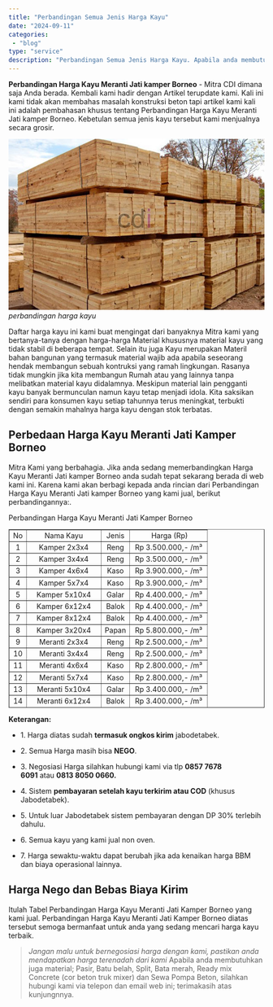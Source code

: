 ```yaml
---
title: "Perbandingan Semua Jenis Harga Kayu"
date: "2024-09-11"
categories:
 - "blog"
type: "service"
description: "Perbandingan Semua Jenis Harga Kayu. Apabila anda membutuhkan juga material; Pasir, Batu belah, Split, Bata merah, Ready mix Concrete (cor beton truk mixer)..."
---
```


**Perbandingan Harga Kayu Meranti Jati kamper Borneo** - Mitra CDI dimana saja Anda berada. Kembali kami hadir dengan Artikel terupdate kami. Kali ini kami tidak akan membahas masalah konstruksi beton tapi artikel kami kali ini adalah pembahasan khusus tentang Perbandingan Harga Kayu Meranti Jati kamper Borneo. Kebetulan semua jenis kayu tersebut kami menjualnya secara grosir.

![perbandingan harga kayu](/images/blog/harga-kayu.jpg)
*perbandingan harga kayu*

Daftar harga kayu ini kami buat mengingat dari banyaknya Mitra kami yang bertanya-tanya dengan harga-harga Material khususnya material kayu yang tidak stabil di beberapa tempat. Selain itu juga Kayu merupakan Materil bahan bangunan yang termasuk material wajib ada apabila seseorang hendak membangun sebuah kontruksi yang ramah lingkungan. Rasanya tidak mungkin jika kita membangun Rumah atau yang lainnya tanpa melibatkan material kayu didalamnya. Meskipun material lain pengganti kayu banyak bermunculan namun kayu tetap menjadi idola. Kita saksikan sendiri para konsumen kayu setiap tahunnya terus meningkat, terbukti dengan semakin mahalnya harga kayu dengan stok terbatas.

 ## Perbedaan Harga Kayu Meranti Jati Kamper Borneo

Mitra Kami yang berbahagia. Jika anda sedang memerbandingkan Harga Kayu Meranti Jati kamper Borneo anda sudah tepat sekarang berada di web kami ini. Karena kami akan berbagi kepada anda rincian dari Perbandingan Harga Kayu Meranti Jati kamper Borneo yang kami jual, berikut perbandingannya:.

Perbandingan Harga Kayu Meranti Jati Kamper Borneo
<table style="text-align: center; height: 351px;" border="1" width="100%" cellspacing="0" cellpadding="3"><tbody><tr><td><div class="style4" align="center"><span>No</span></div></td><td><span>Nama Kayu</span></td><td><span>Jenis</span></td><td><div class="style4" align="center"><span>&nbsp;Harga (Rp)</span></div></td></tr><tr><td>1</td><td><div id="stcpDiv"><div id="stcpDiv">Kamper 2x3x4</div></div></td><td><div id="stcpDiv">Reng</div></td><td>Rp 3.500.000,- /m³</td></tr><tr><td>2</td><td><div id="stcpDiv"><div id="stcpDiv">Kamper 3x4x4</div></div></td><td><div id="stcpDiv">Reng</div></td><td>Rp 3.500.000,-&nbsp;/m³</td></tr><tr><td>3</td><td><div id="stcpDiv"><div id="stcpDiv">Kamper 4x6x4</div></div></td><td>Kaso</td><td>Rp 3.900.000,-&nbsp;/m³</td></tr><tr><td>4</td><td><div id="stcpDiv"><div id="stcpDiv">Kamper 5x7x4</div></div></td><td>Kaso</td><td>Rp 3.900.000,-&nbsp;/m³</td></tr><tr><td>5</td><td><div id="stcpDiv"><div id="stcpDiv"><div id="stcpDiv">Kamper 5x10x4</div></div></div></td><td>Galar</td><td>Rp 4.400.000,-&nbsp;/m³</td></tr><tr><td>6</td><td><div id="stcpDiv"><div id="stcpDiv"><div id="stcpDiv">Kamper 6x12x4</div></div></div></td><td>Balok</td><td>Rp 4.400.000,-&nbsp;/m³</td></tr><tr><td>7</td><td><div id="stcpDiv"><div id="stcpDiv"><div id="stcpDiv">Kamper 8x12x4</div></div></div></td><td>Balok</td><td>Rp 4.400.000,-&nbsp;/m³</td></tr><tr><td>8</td><td><div id="stcpDiv"><div id="stcpDiv"><div id="stcpDiv">Kamper 3x20x4</div></div></div></td><td>Papan</td><td>Rp 5.800.000,-&nbsp;/m³</td></tr><tr><td>9</td><td><div id="stcpDiv"><div id="stcpDiv"><div id="stcpDiv">Meranti 2x3x4</div></div></div></td><td>Reng</td><td>Rp 2.500.000,- /m³</td></tr><tr><td>10</td><td><div id="stcpDiv"><div id="stcpDiv"><div id="stcpDiv">Meranti 3x4x4</div></div></div></td><td>Reng</td><td>Rp 2.500.000,-&nbsp;/m³</td></tr><tr><td>11</td><td><div id="stcpDiv"><div id="stcpDiv"><div id="stcpDiv">Meranti 4x6x4</div></div></div></td><td>Kaso</td><td>Rp 2.800.000,-&nbsp;/m³</td></tr><tr><td>12</td><td><div id="stcpDiv"><div id="stcpDiv"><div id="stcpDiv">Meranti 5x7x4</div></div></div></td><td>Kaso</td><td>Rp 2.800.000,-&nbsp;/m³</td></tr><tr><td>13</td><td><div id="stcpDiv"><div id="stcpDiv"><div id="stcpDiv">Meranti 5x10x4</div></div></div></td><td><div id="stcpDiv">Galar</div></td><td>Rp 3.400.000,-&nbsp;/m³</td></tr><tr><td>14</td><td><div id="stcpDiv"><div id="stcpDiv"><div id="stcpDiv">Meranti 6x12x4</div></div></div></td><td>Balok</td><td>Rp 3.400.000,-&nbsp;/m³</td></tr><tr><td>15</td><td><div id="stcpDiv"><div id="stcpDiv"><div id="stcpDiv">Meranti 8x12x4</div></div></div></td><td>Balok</td><td>Rp 3.400.000,-&nbsp;/m³</td></tr><tr><td>16</td><td><div id="stcpDiv"><div id="stcpDiv"><div id="stcpDiv">Meranti 3x20x4</div></div></div></td><td>Papan</td><td>Rp 3.000.000,-&nbsp;/m³</td></tr><tr><td>17</td><td><div id="stcpDiv"><div id="stcpDiv"><div id="stcpDiv"><div id="stcpDiv">Borneo 4x6x4</div></div></div></div></td><td>Kaso</td><td>Rp 1.900.000,-&nbsp;/m³</td></tr><tr><td>18</td><td><div id="stcpDiv"><div id="stcpDiv"><div id="stcpDiv"><div id="stcpDiv">Borneo 5x7x4</div></div></div></div></td><td>Kaso</td><td>Rp 1.900.000,-&nbsp;/m³</td></tr><tr><td>19</td><td><div id="stcpDiv"><div id="stcpDiv"><div id="stcpDiv"><div id="stcpDiv">Borneo 6x12x4</div></div></div></div></td><td>Balok</td><td>Rp 2.200.000,-&nbsp;/m³</td></tr><tr><td>20</td><td><div id="stcpDiv"><div id="stcpDiv"><div id="stcpDiv"><div id="stcpDiv">Borneo 8x12x4</div></div></div></div></td><td>Balok</td><td>Rp 2.300.000,-&nbsp;/m³</td></tr><tr><td>21</td><td><div id="stcpDiv"><div id="stcpDiv"><div id="stcpDiv"><div id="stcpDiv">Jati 2x3x4</div></div></div></div></td><td>Reng</td><td>Rp 3.800.000,- /m³</td></tr><tr><td>22</td><td><div id="stcpDiv"><div id="stcpDiv"><div id="stcpDiv"><div id="stcpDiv">Jati 3x4x4</div></div></div></div></td><td>Reng</td><td>Rp 3.800.000,- /m³</td></tr><tr><td>23</td><td><div id="stcpDiv"><div id="stcpDiv"><div id="stcpDiv"><div id="stcpDiv">Jati 4x6x4</div></div></div></div></td><td>Kaso</td><td>Rp 4.200.000,- /m³</td></tr><tr><td>24</td><td><div id="stcpDiv"><div id="stcpDiv"><div id="stcpDiv"><div id="stcpDiv">Jati 5x7x4</div></div></div></div></td><td>Kaso</td><td>Rp 4.200.000,- /m³</td></tr><tr><td>25</td><td><div id="stcpDiv"><div id="stcpDiv"><div id="stcpDiv"><div id="stcpDiv">Jati 5x10x4</div></div></div></div></td><td>Galar</td><td>Rp 4.700.000,- /m³</td></tr><tr><td>26</td><td><div id="stcpDiv"><div id="stcpDiv"><div id="stcpDiv"><div id="stcpDiv">Jati 6x12x4</div></div></div></div></td><td>Balok</td><td>Rp 4.700.000,- /m³</td></tr><tr><td>27</td><td><div id="stcpDiv"><div id="stcpDiv"><div id="stcpDiv"><div id="stcpDiv">Jati 8x12x4</div></div></div></div></td><td>Balok</td><td>Rp 4.700.000,- /m³</td></tr><tr><td>28</td><td><div id="stcpDiv"><div id="stcpDiv"><div id="stcpDiv"><div id="stcpDiv">Jati 3x20x4</div></div></div></div></td><td>Papan</td><td>Rp 6.000.000,-&nbsp;/m³</td></tr><tr><td>29</td><td><div id="stcpDiv"><div id="stcpDiv">Dolken Bogor&nbsp;5-7</div></div></td><td><div id="stcpDiv">Balok</div></td><td>Rp 18.500,- /batang</td></tr><tr><td>30</td><td><div id="stcpDiv"><div id="stcpDiv">Dolken Bogor 8-10</div></div></td><td><div id="stcpDiv">Balok</div></td><td>Rp 20.500,-&nbsp;/batang</td></tr><tr><td>31</td><td><div id="stcpDiv"><div id="stcpDiv">Dolken Gelam 5-7</div></div></td><td>Balok</td><td>Rp 45.000,-&nbsp;/batang</td></tr><tr><td>32</td><td><div id="stcpDiv"><div id="stcpDiv">Dolken Gelam 8-10</div></div></td><td>Balok</td><td>Rp 55.000,-&nbsp;/batang</td></tr></tbody></table>

**Keterangan:**

- 1\. Harga diatas sudah **termasuk ongkos kirim** jabodetabek.
- 2\. Semua Harga masih bisa **NEGO**.
- 3\. Negosiasi Harga silahkan hubungi kami via tlp **0857 7678 6091** atau **0813 8050 0660.**

- 4\. Sistem **pembayaran setelah kayu terkirim atau COD** (khusus Jabodetabek).
- 5\. Untuk luar Jabodetabek sistem pembayaran dengan DP 30% terlebih dahulu.
- 6\. Semua kayu yang kami jual non oven.
- 7\. Harga sewaktu-waktu dapat berubah jika ada kenaikan harga BBM dan biaya operasional lainnya.

 ## Harga Nego dan Bebas Biaya Kirim

Itulah Tabel Perbandingan Harga Kayu Meranti Jati Kamper Borneo yang kami jual. Perbandingan Harga Kayu Meranti Jati Kamper Borneo diatas tersebut semoga bermanfaat untuk anda yang sedang mencari harga kayu terbaik.

> _Jangan malu untuk bernegosiasi harga dengan kami, pastikan anda mendapatkan harga terenadah dari kami_
Apabila anda membutuhkan juga material; Pasir, Batu belah, Split, Bata merah, Ready mix Concrete (cor beton truk mixer) dan Sewa Pompa Beton, silahkan hubungi kami via telepon dan email web ini; terimakasih atas kunjungnnya.


